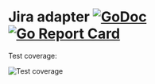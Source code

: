 Jira adapter [![GoDoc](https://godoc.org/github.com/qarea/jirams?status.svg)](https://godoc.org/github.com/qarea/jirams) [![Go Report Card](https://goreportcard.com/badge/github.com/qarea/jirams)](https://goreportcard.com/report/github.com/qarea/jirams)
====

Test coverage:

![Test coverage](test-cover.png)
